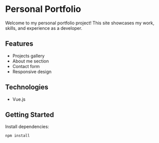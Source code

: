 # Personal Portfolio

Welcome to my personal portfolio project! This site showcases my work, skills, and experience as a developer.

## Features

- Projects gallery
- About me section
- Contact form
- Responsive design

## Technologies

- Vue.js

## Getting Started

Install dependencies:

```bash
npm install
